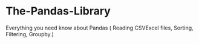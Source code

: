# The-Pandas-Library
Everything you need know about Pandas ( Reading CSVExcel files, Sorting, Filtering, Groupby.) 
